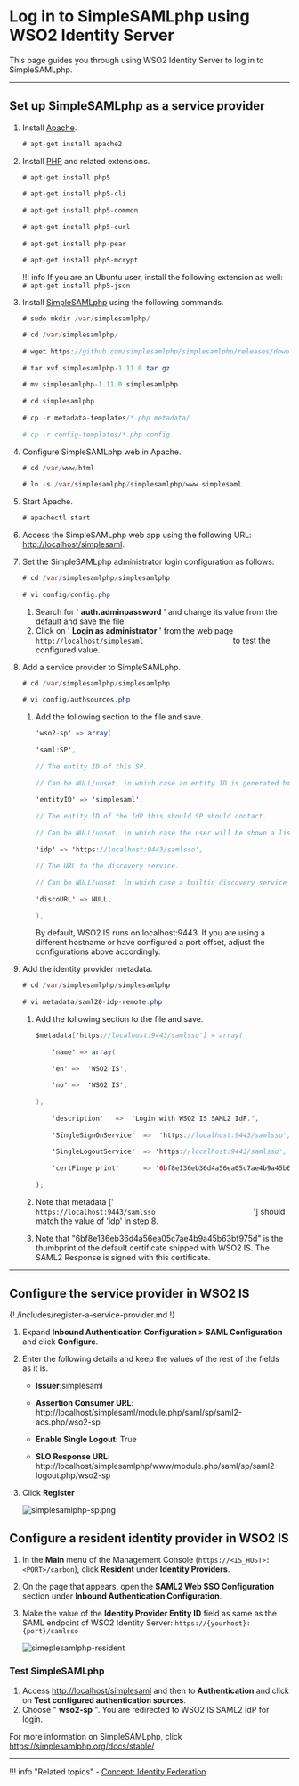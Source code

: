 # Log in to SimpleSAMLphp using WSO2 Identity Server

This page guides you through using WSO2 Identity Server to log in to SimpleSAMLphp.

-----

## Set up SimpleSAMLphp as a service provider

1.  Install [Apache](https://httpd.apache.org/).

    ``` java
    # apt-get install apache2 
    ```

2.  Install [PHP](https://www.php.net/) and related extensions.

    ``` java
    # apt-get install php5  
        
    # apt-get install php5-cli  
        
    # apt-get install php5-common  
        
    # apt-get install php5-curl  
        
    # apt-get install php-pear  
        
    # apt-get install php5-mcrypt 
    ```

    !!! info 
		If you are an Ubuntu user, install the following extension as well:
		`            # apt-get install php5-json           `

3.  Install [SimpleSAMLphp](https://simplesamlphp.org/) using the following commands.

    ``` java
    # sudo mkdir /var/simplesamlphp/

    # cd /var/simplesamlphp/  
        
    # wget https://github.com/simplesamlphp/simplesamlphp/releases/download/simplesamlphp-1.11.0/simplesamlphp-1.11.0.tar.gz  
        
    # tar xvf simplesamlphp-1.11.0.tar.gz  
        
    # mv simplesamlphp-1.11.0 simplesamlphp  
        
    # cd simplesamlphp  
        
    # cp -r metadata-templates/*.php metadata/  
        
    # cp -r config-templates/*.php config 
    ```

4.  Configure SimpleSAMLphp web in Apache.

    ``` java
    # cd /var/www/html
        
    # ln -s /var/simplesamlphp/simplesamlphp/www simplesaml 
    ```

5.  Start Apache.

    ``` java
    # apachectl start  
    ```

6.  Access the SimpleSAMLphp web app using the following URL:
    [http://localhost/simplesaml](http://localhost/simplesaml).
7.  Set the SimpleSAMLphp administrator login configuration as follows:

    ``` java
    # cd /var/simplesamlphp/simplesamlphp  
        
    # vi config/config.php  
    ```

    1.  Search for ' **auth.adminpassword** ' and change its value
        from the default and save the file.
    2.  Click on ' **Login as administrator** ' from the web page
        `                         http://localhost/simplesaml                       `
        to test the configured value.

8.  Add a service provider to SimpleSAMLphp.

    ``` java
    # cd /var/simplesamlphp/simplesamlphp  
        
    # vi config/authsources.php 
    ```

    1.  Add the following section to the file and save.

        ``` java
        'wso2-sp' => array(  
            
        'saml:SP',  
            
        // The entity ID of this SP.  
            
        // Can be NULL/unset, in which case an entity ID is generated based on the metadata URL.  
            
        'entityID' => 'simplesaml',  
            
        // The entity ID of the IdP this should SP should contact.  
            
        // Can be NULL/unset, in which case the user will be shown a list of available IdPs.  
            
        'idp' => 'https://localhost:9443/samlsso',  
            
        // The URL to the discovery service.  
            
        // Can be NULL/unset, in which case a builtin discovery service will be used.  
            
        'discoURL' => NULL,  
            
        ),
        ```

        By default, WSO2 IS runs on localhost:9443. If you are using a different hostname or have configured a port offset, adjust the configurations above accordingly.

9.  Add the identity provider metadata.

    ``` java
    # cd /var/simplesamlphp/simplesamlphp  
        
    # vi metadata/saml20-idp-remote.php 
    ```

    1.  Add the following section to the file and save.

        ``` java
        $metadata['https://localhost:9443/samlsso'] = array(  
            
            'name' => array(  
            
            'en' =>  'WSO2 IS',  
            
            'no' =>  'WSO2 IS',  
            
        ),  
            
            'description'   =>  'Login with WSO2 IS SAML2 IdP.',  
            
            'SingleSignOnService'  =>  'https://localhost:9443/samlsso',  
            
            'SingleLogoutService'  => 'https://localhost:9443/samlsso',  
            
            'certFingerprint'      => '6bf8e136eb36d4a56ea05c7ae4b9a45b63bf975d'  
            
        );
        ```

    2.  Note that metadata \['
        `                           https://localhost:9443/samlsso                         `
        '\] should match the value of 'idp' in step 8.

    3.  Note that "6bf8e136eb36d4a56ea05c7ae4b9a45b63bf975d" is the
        thumbprint of the default certificate shipped with WSO2 IS. The SAML2
        Response is signed with this certificate.

----

## Configure the service provider in WSO2 IS

{!./includes/register-a-service-provider.md !}

1.	Expand **Inbound Authentication Configuration > SAML Configuration** and click **Configure**.

2.	Enter the following details and keep the values of the rest of the fields as it is. 

	-	**Issuer**:simplesaml

    -	**Assertion Consumer URL**:
    	http://localhost/simplesaml/module.php/saml/sp/saml2-acs.php/wso2-sp

    -	**Enable Single Logout**: True

    -	**SLO Response URL**:
    	http://localhost/simplesamlphp/www/module.php/saml/sp/saml2-logout.php/wso2-sp

3.	Click **Register**

    ![simplesamlphp-sp.png]({{base_path}}/assets/img/fragments/simplesamlphp-sp.png)

## Configure a resident identity provider in WSO2 IS

1.	In the **Main** menu of the Management Console (`https://<IS_HOST>:<PORT>/carbon`), click **Resident** under **Identity Providers**.

2.	On the page that appears, open the **SAML2 Web SSO Configuration** section under **Inbound Authentication Configuration**.
    
3.	Make the value of the **Identity Provider Entity ID** field as same as the SAML endpoint of WSO2 Identity Server: `https://{yourhost}:{port}/samlsso`		
	
	![simeplesamlphp-resident]({{base_path}}/assets/img/fragments/simplesamlphp-resident.png)

### Test SimpleSAMLphp

1.  Access <http://localhost/simplesaml> and then to **Authentication** and click on **Test configured authentication sources**.
2.  Choose " **wso2-sp** ". You are redirected to WSO2 IS SAML2 IdP for
    login.

For more information on SimpleSAMLphp, click <https://simplesamlphp.org/docs/stable/>

----

!!! info "Related topics"
    - [Concept: Identity Federation]({{base_path}}/references/concepts/identity-federation/)
